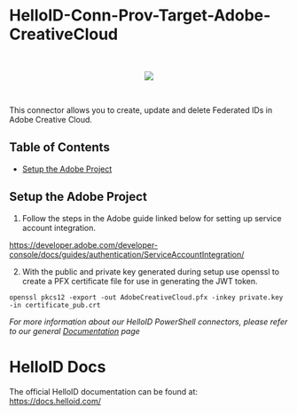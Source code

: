 # HelloID-Conn-Prov-Target-Adobe-CreativeCloud
<br />
<p align="center">
  <img src="https://www.tools4ever.nl/connector-logos/adobecreativecloud-logo.png">
</p> 
<br />

This connector allows you to create, update and delete Federated IDs in Adobe Creative Cloud.

## Table of Contents
* [Setup the Adobe Project](#setup-the-adobe-project)

## Setup the Adobe Project
1. Follow the steps in the Adobe guide linked below for setting up service account integration.

https://developer.adobe.com/developer-console/docs/guides/authentication/ServiceAccountIntegration/

2. With the public and private key generated during setup use openssl to create a PFX certificate file for use in generating the JWT token.

```
openssl pkcs12 -export -out AdobeCreativeCloud.pfx -inkey private.key -in certificate_pub.crt
```

_For more information about our HelloID PowerShell connectors, please refer to our general [Documentation](https://docs.helloid.com/hc/en-us/articles/360012557600-Configure-a-custom-PowerShell-source-system) page_

# HelloID Docs
The official HelloID documentation can be found at: https://docs.helloid.com/
